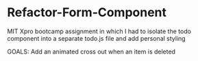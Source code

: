 # Refactor-Form-Component
MIT Xpro bootcamp assignment in which I had to isolate the todo component into a separate todo.js file and add personal styling


GOALS:
Add an animated cross out when an item is deleted
